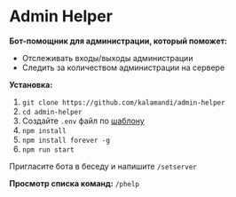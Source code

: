 # Admin Helper

**Бот-помощник для администрации, который поможет:**
- Отслеживать входы/выходы администрации
- Следить за количеством администрации на сервере


**Установка:**
1. `git clone https://github.com/kalamandi/admin-helper`
2. `cd admin-helper`
3. Создайте `.env` файл по [шаблону](https://github.com/kalamandi/admin-helper/blob/main/.env.example) 
4. `npm install`
5. `npm install forever -g`
6. `npm run start`


Пригласите бота в беседу и напишите `/setserver`

**Просмотр списка команд:** `/phelp`
